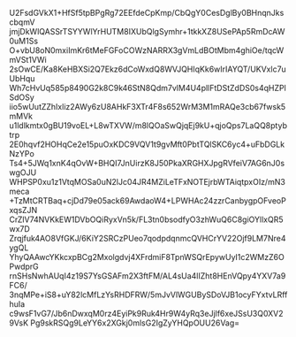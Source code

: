 U2FsdGVkX1+HfSf5tpBPgRg72EEfdeCpKmp/CbQgY0CesDglBy0BHnqnJkscbqmV
jmjDkWlQASSrTSYYWlYrHUTM8IXUbQlgSymhr+1tkkXZ8USePAp5RmDcAW0uM1Ss
O+vbU8oN0mxiImKr6tMeFGFoCOWzNARRX3gVmLdBOtMbm4ghiOe/tqcWmVSt1VWi
2sOwCE/Ka8KeHBXSi2Q7Ekz6dCoWxdQ8WVJQHIqKk6wIrIAYQT/UKVxlc7uUbHqu
Wh7cHvUq585p8490G2k8C9k46StN8Qdm7vlM4U4pllFtDStZdDS0s4qHZPlSdOSy
iio5wUutZZhIxliz2AWy6zU8AHkF3XTr4F8s652WrM3M1mRAQe3cb67fwsk5mMVk
u1ldlkmtx0gBU19voEL+L8wTXVW/m8lQOaSwQjqEj9kU+qjoQps7LaQQ8ptybtrp
2E0hqvf2HOHqCe2e15puOxKDC9VQV1t9gvMft0PbtTQlSKC6yc4+uFbDGLkNzYPo
Ts4+5JWq1xnK4qOvW+BHQI7JnUirzK8J50PkaXRGHXJpgRVfeiV7AG6nJ0swgOJU
WHPSP0xu1z1VtqMOSa0uN2lJc04JR4MZiLeTFxNOTEjrbWTAiqtpxOIz/mN3meca
+TzMtCRTBaq+cjDd79e05ack69AwdaoW4+LPWHAc24zzrCanbygpOFveoPxqsZJN
CrZlV74NVKkEW1DVbOQiRyxVn5k/FL3tn0bsodfyO3zhWuQ6C8giOYllxQR5wx7D
Zrqjfuk4AO8VfGKJ/6KiY2SRCzPUeo7qodpdqnmcQVHCrYV22Ojf9LM7Nre4ygQL
YhyQAAwcYKkcxpBCg2Mxolgdvj4XFrdmiF8TpnWSQrEpywUyI1c2WMzZ6OPwdprG
rnSHsNwhAUqI4z19S7YsGSAFm2X3ftFM/AL4sUa4lIZht8HEnVQpy4YXV7a9FC6/
3nqMPe+iS8+uY82lcMfLzYsRHDFRW/5mJvVlWGUBySDoVJB1ocyFYxtvLRffhuIa
c9wsF1vG7/Jb6nDwxqM0rz4EyiPk9Ruk4Hr9W4yRq3eJjlf6xeJSsU3Q0XV29VsK
Pg9skRSQg9LeYY6x2XGkj0mlsG2IgZyYHQpOUU26Vag=
